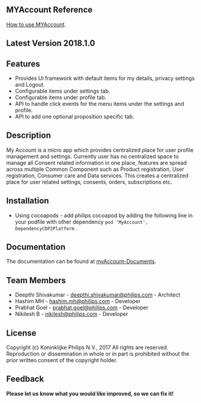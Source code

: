 ## MYAccount Reference

[How to use MYAccount](http://tfsemea1.ta.philips.com:8080/tfs/TPC_Region24/CDP2/TEAM%20Griffin/_git/mya-ios-my-account?path=%2FDocuments%2FExternal%2FMYAccount-IOSIntegrationDocument-18.0.1.pdf&version=GBrelease%2Fplatform_1801&_a=contents).

## Latest Version 2018.1.0

## Features

* Provides UI framework with default items for my details, privacy settings and Logout.
* Configurable items under settings tab.
* Configurable items under profile tab.
* API to handle click events for the menu items under the settings and profile.
* API to add one optional proposition specific tab.

## Description
My Account is a micro app which provides centralized place for user profile management and settings.
Currently user has no centralized space to manage all Consent related information in one place, features are spread across multiple Common Component such as Product registration, User registration, Consumer care and Data services. This creates a centralized place for user related settings, consents, orders, subscriptions etc.

## Installation

* Using cocoapods - add philips cocoapod by adding the following line in your podfile with other dependency ``` pod 'MyAccount', DependencyCDP2Platform ``` .

## Documentation

The documentation can be found at [myAccount-Documents](http://tfsemea1.ta.philips.com:8080/tfs/TPC_Region24/CDP2/_git/mya-ios-my-account?path=%2FDocuments%2FExternal&version=GBdevelop&_a=contents).

## <a name="team-members"></a>Team Members

* Deepthi Shivakumar - <deepthi.shivakumar@philips.com> - Architect
* Hashim MH - <hashim.mh@philips.com> - Developer
* Prabhat Goel - <prabhat.goel@philips.com> - Developer
* Nikilesh B - <nikilesh@philips.com> - Developer

## License

 Copyright (c) Koninklijke Philips N.V., 2017 All rights are reserved. Reproduction or dissemination in whole or in part is prohibited without the prior written consent of the copyright holder.

## Feedback

**Please let us know what you would like improved, so we can fix it!**


